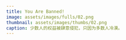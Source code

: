 ```yaml
---
title: You Are Banned!
image: assets/images/fulls/02.png
thumbnail: assets/images/thumbs/02.png
caption: 少数人的权益被肆意侵犯，只因为多数人冷漠。
---
```

